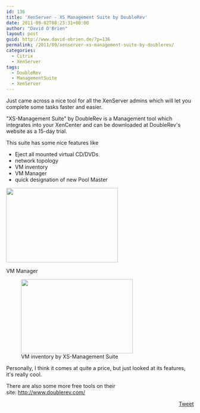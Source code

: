 ```yaml
---
id: 136
title: 'XenServer - XS Management Suite by DoubleRev'
date: 2011-09-02T08:23:31+00:00
author: "David O'Brien"
layout: post
guid: http://www.david-obrien.de/?p=136
permalink: /2011/09/xenserver-xs-management-suite-by-doublerev/
categories:
  - Citrix
  - XenServer
tags:
  - DoubleRev
  - ManagementSuite
  - XenServer
---
```

Just came across a nice tool for all the XenServer admins which will let you complete some tasks faster and easier.

"XS-Management Suite" by DoubleRev is a Management tool which integrates into your XenCenter and can be downloaded at DoubleRev's website as a 15-day trial.

This suite has some nice features like

  * Eject all mounted virtual CD/DVDs
  * network topology
  * VM inventory
  * VM Manager
  * quick designation of new Pool Master<figure id="attachment_140" class="wp-caption aligncenter" style="max-width: 300px">

<a href="http://www.david-obrien.de/wp-content/uploads/2011/09/VM_manager.jpg" onclick="_gaq.push(['_trackEvent', 'outbound-article', 'http://www.david-obrien.de/wp-content/uploads/2011/09/VM_manager.jpg', '']);" class="broken_link"><img class="img-responsive size-medium wp-image-140" title="VM_manager" src="http://www.david-obrien.de/wp-content/uploads/2011/09/VM_manager-300x200.jpg" alt="" width="300" height="200" /></a><figcaption class="wp-caption-text">VM Manager</figcaption></figure> <figure id="attachment_137" class="wp-caption aligncenter" style="max-width: 300px"><a href="http://www.david-obrien.de/wp-content/uploads/2011/09/VM_inventory.jpg" onclick="_gaq.push(['_trackEvent', 'outbound-article', 'http://www.david-obrien.de/wp-content/uploads/2011/09/VM_inventory.jpg', '']);" class="broken_link"><img class="img-responsive size-medium wp-image-137" title="VM_inventory" src="http://www.david-obrien.de/wp-content/uploads/2011/09/VM_inventory-300x199.jpg" alt="" width="300" height="199" /></a><figcaption class="wp-caption-text">VM inventory by XS-Management Suite</figcaption></figure> 

Personally, I think it comes at quite a price, but just looked at its features, it's really cool.

There are also some more free tools on their site: <a href="http://www.doublerev.com/" onclick="_gaq.push(['_trackEvent', 'outbound-article', 'http://www.doublerev.com/', 'http://www.doublerev.com/']);" class="broken_link">http://www.doublerev.com/</a> 

<div style="float: right; margin-left: 10px;">
  <a href="https://twitter.com/share" onclick="_gaq.push(['_trackEvent', 'outbound-article', 'https://twitter.com/share', 'Tweet']);" class="twitter-share-button" data-hashtags="DoubleRev,ManagementSuite,XenServer" data-count="vertical" data-url="http://www.david-obrien.net/2011/09/xenserver-xs-management-suite-by-doublerev/">Tweet</a>
</div>


